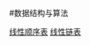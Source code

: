 #数据结构与算法

[线性顺序表](https://github.com/cikewang/DataStruct/tree/master/01_LineOrder)
[线性链表](https://github.com/cikewang/DataStruct/tree/master/02_LinkedList)

